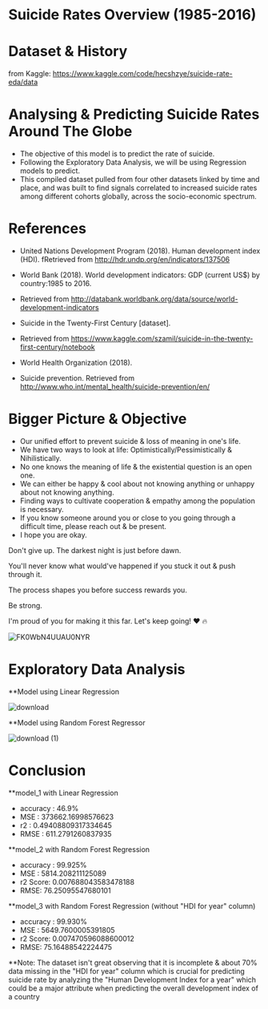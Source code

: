 # Suicide Rates Overview (1985-2016)

# Dataset & History
  from Kaggle: https://www.kaggle.com/code/hecshzye/suicide-rate-eda/data

# Analysing & Predicting Suicide Rates Around The Globe
- The objective of this model is to predict the rate of suicide.
- Following the Exploratory Data Analysis, we will be using Regression models to predict.
- This compiled dataset pulled from four other datasets linked by time and place, and was built to find signals correlated to increased suicide rates among different cohorts globally, across the socio-economic spectrum.

# References
- United Nations Development Program (2018). Human development index (HDI). fRetrieved from http://hdr.undp.org/en/indicators/137506

- World Bank (2018). World development indicators: GDP (current US$) by country:1985 to 2016. 
- Retrieved from http://databank.worldbank.org/data/source/world-development-indicators 
- Suicide in the Twenty-First Century [dataset]. 
- Retrieved from https://www.kaggle.com/szamil/suicide-in-the-twenty-first-century/notebook 
- World Health Organization (2018). 
- Suicide prevention. Retrieved from http://www.who.int/mental_health/suicide-prevention/en/

# Bigger Picture & Objective
- Our unified effort to prevent suicide & loss of meaning in one's life.
- We have two ways to look at life: Optimistically/Pessimistically & Nihilistically.
- No one knows the meaning of life & the existential question is an open one.
- We can either be happy & cool about not knowing anything or unhappy about not knowing anything.
- Finding ways to cultivate cooperation & empathy among the population is necessary.
- If you know someone around you or close to you going through a difficult time, please reach out & be present.
- I hope you are okay.



Don't give up. The darkest night is just before dawn.

You'll never know what would've happened if you stuck it out & push through it.

The process shapes you before success rewards you.

Be strong.

I'm proud of you for making it this far. Let's keep going! ❤️ 🔥

![FK0WbN4UUAU0NYR](https://user-images.githubusercontent.com/87764103/159164659-be9940a9-cb6b-4e94-a891-d3622f0d9e4e.jpeg)


# Exploratory Data Analysis

**Model using Linear Regression

![download](https://user-images.githubusercontent.com/87764103/159251403-9790a682-e0f1-45f3-890e-2a670370948f.png)

**Model using Random Forest Regressor

![download (1)](https://user-images.githubusercontent.com/87764103/159255814-6025859b-fd3b-4177-bac5-70f35b514415.png)


# Conclusion

**model_1 with Linear Regression

  - accuracy : 46.9%
  - MSE : 373662.16998576623
  - r2 : 0.49408809317334645
  - RMSE : 611.2791260837935
  
**model_2 with Random Forest Regression

  - accuracy : 99.925%
  - MSE : 5814.208211125089
  - r2 Score: 0.007688043583478188
  - RMSE: 76.25095547680101
  
**model_3 with Random Forest Regression (without "HDI for year" column)

  - accuracy : 99.930%
  - MSE : 5649.7600005391805
  - r2 Score: 0.007470596088600012
  - RMSE: 75.16488542224475
  
  
**Note: The dataset isn't great observing that it is incomplete & about 70% data missing in the "HDI for year" column which is crucial for predicting suicide rate by analyzing the "Human Development Index for a year" which could be a major attribute when predicting the overall development index of a country
